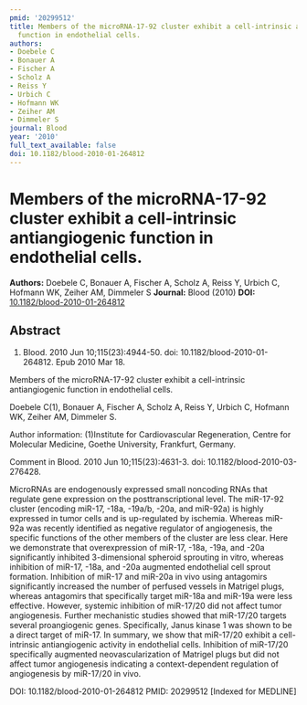 ```yaml
---
pmid: '20299512'
title: Members of the microRNA-17-92 cluster exhibit a cell-intrinsic antiangiogenic
  function in endothelial cells.
authors:
- Doebele C
- Bonauer A
- Fischer A
- Scholz A
- Reiss Y
- Urbich C
- Hofmann WK
- Zeiher AM
- Dimmeler S
journal: Blood
year: '2010'
full_text_available: false
doi: 10.1182/blood-2010-01-264812
---
```


# Members of the microRNA-17-92 cluster exhibit a cell-intrinsic antiangiogenic function in endothelial cells.
**Authors:** Doebele C, Bonauer A, Fischer A, Scholz A, Reiss Y, Urbich C, Hofmann WK, Zeiher AM, Dimmeler S
**Journal:** Blood (2010)
**DOI:** [10.1182/blood-2010-01-264812](https://doi.org/10.1182/blood-2010-01-264812)

## Abstract

1. Blood. 2010 Jun 10;115(23):4944-50. doi: 10.1182/blood-2010-01-264812. Epub
2010  Mar 18.

Members of the microRNA-17-92 cluster exhibit a cell-intrinsic antiangiogenic 
function in endothelial cells.

Doebele C(1), Bonauer A, Fischer A, Scholz A, Reiss Y, Urbich C, Hofmann WK, 
Zeiher AM, Dimmeler S.

Author information:
(1)Institute for Cardiovascular Regeneration, Centre for Molecular Medicine, 
Goethe University, Frankfurt, Germany.

Comment in
    Blood. 2010 Jun 10;115(23):4631-3. doi: 10.1182/blood-2010-03-276428.

MicroRNAs are endogenously expressed small noncoding RNAs that regulate gene 
expression on the posttranscriptional level. The miR-17-92 cluster (encoding 
miR-17, -18a, -19a/b, -20a, and miR-92a) is highly expressed in tumor cells and 
is up-regulated by ischemia. Whereas miR-92a was recently identified as negative 
regulator of angiogenesis, the specific functions of the other members of the 
cluster are less clear. Here we demonstrate that overexpression of miR-17, -18a, 
-19a, and -20a significantly inhibited 3-dimensional spheroid sprouting in 
vitro, whereas inhibition of miR-17, -18a, and -20a augmented endothelial cell 
sprout formation. Inhibition of miR-17 and miR-20a in vivo using antagomirs 
significantly increased the number of perfused vessels in Matrigel plugs, 
whereas antagomirs that specifically target miR-18a and miR-19a were less 
effective. However, systemic inhibition of miR-17/20 did not affect tumor 
angiogenesis. Further mechanistic studies showed that miR-17/20 targets several 
proangiogenic genes. Specifically, Janus kinase 1 was shown to be a direct 
target of miR-17. In summary, we show that miR-17/20 exhibit a cell-intrinsic 
antiangiogenic activity in endothelial cells. Inhibition of miR-17/20 
specifically augmented neovascularization of Matrigel plugs but did not affect 
tumor angiogenesis indicating a context-dependent regulation of angiogenesis by 
miR-17/20 in vivo.

DOI: 10.1182/blood-2010-01-264812
PMID: 20299512 [Indexed for MEDLINE]
